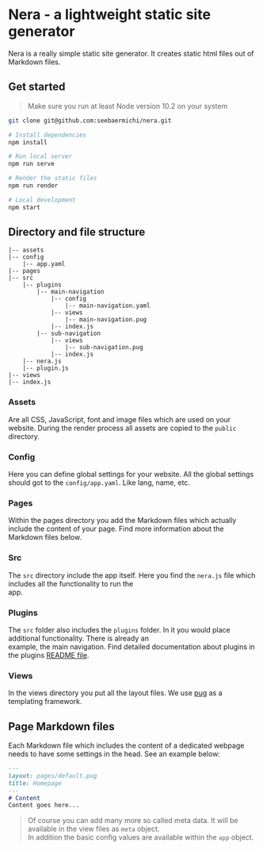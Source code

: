# Nera - a lightweight static site generator
Nera is a really simple static site generator. It creates static html files out of  
Markdown files.

## Get started
> Make sure you run at least Node version 10.2 on your system

```bash
git clone git@github.com:seebaermichi/nera.git

# Install dependencies
npm install

# Run local server
npm run serve

# Render the static files
npm run render

# Local development
npm start
```

## Directory and file structure
```
|-- assets
|-- config
    |-- app.yaml
|-- pages
|-- src
    |-- plugins
        |-- main-navigation
            |-- config
                |-- main-navigation.yaml
            |-- views
                |-- main-navigation.pug
            |-- index.js
        |-- sub-navigation
            |-- views
                |-- sub-navigation.pug
            |-- index.js
    |-- nera.js
    |-- plugin.js
|-- views
|-- index.js
```

### Assets
Are all CSS, JavaScript, font and image files which are used on your website. During the render process all assets are copied to the `public` directory.

### Config
Here you can define global settings for your website. All the global settings should got to the `config/app.yaml`. Like lang, name, etc.

### Pages
Within the pages directory you add the Markdown files which actually include the content of your page. Find more information about the Markdown files below.

### Src
The `src` directory include the app itself. Here you find the `nera.js` file which includes all the functionality to run the  
app.

### Plugins
The `src` folder also includes the `plugins` folder. In it you would place additional functionality. There is already an  
example, the main navigation. Find detailed documentation about plugins in the plugins [README file](https://github.com/seebaermichi/nera/tree/master/src/plugins).

### Views
In the views directory you put all the layout files. We use [pug](https://pugjs.org/api/getting-started.html) as a templating framework.

## Page Markdown files
Each Markdown file which includes the content of a dedicated webpage needs to have some settings in the head. See an example below:
```markdown
---
layout: pages/default.pug
title: Homepage
---
# Content
Content goes here...
```
> Of course you can add many more so called meta data. It will be available in the view files as `meta` object.  
> In addition the basic config values are available within the `app` object.
